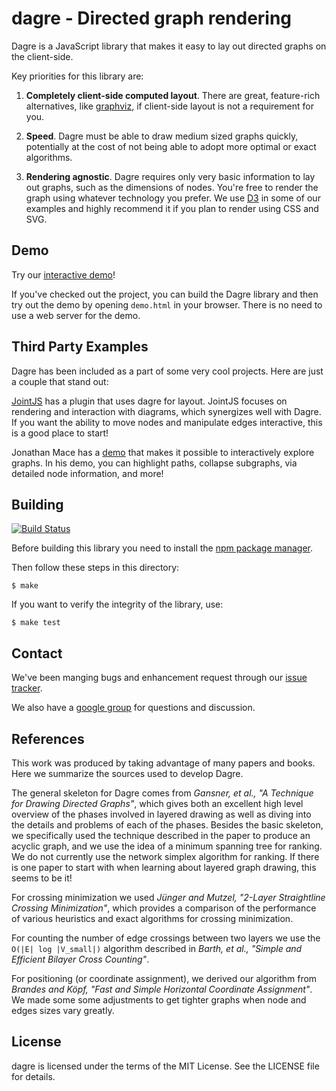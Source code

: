 # dagre - Directed graph rendering

Dagre is a JavaScript library that makes it easy to lay out directed graphs on
the client-side.

Key priorities for this library are:

1. **Completely client-side computed layout**. There are great, feature-rich
   alternatives, like [graphviz](http://www.graphviz.org), if client-side
   layout is not a requirement for you.

2. **Speed**. Dagre must be able to draw medium sized graphs quickly, potentially
   at the cost of not being able to adopt more optimal or exact algorithms.

3. **Rendering agnostic**. Dagre requires only very basic information to lay out
   graphs, such as the dimensions of nodes. You're free to render the graph using
   whatever technology you prefer. We use [D3](https://github.com/mbostock/d3)
   in some of our examples and highly recommend it if you plan to render using
   CSS and SVG.

## Demo

Try our [interactive demo](http://cpettitt.github.com/project/dagre/latest/demo/demo.html)!

If you've checked out the project, you can build the Dagre library and then try
out the demo by opening `demo.html` in your browser. There is no need to use a
web server for the demo.

## Third Party Examples

Dagre has been included as a part of some very cool projects. Here are just a
couple that stand out:

[JointJS](http://www.daviddurman.com/automatic-graph-layout-with-jointjs-and-dagre.html)
has a plugin that uses dagre for layout. JointJS focuses on rendering and
interaction with diagrams, which synergizes well with Dagre. If you want the
ability to move nodes and manipulate edges interactive, this is a good place to
start!

Jonathan Mace has a
[demo](http://cs.brown.edu/people/jcmace/d3/graph.html?id=small.json) that
makes it possible to interactively explore graphs. In his demo, you can
highlight paths, collapse subgraphs, via detailed node information, and more!

## Building

[![Build Status](https://secure.travis-ci.org/cpettitt/dagre.png)](http://travis-ci.org/cpettitt/dagre)

Before building this library you need to install the [npm package manager].

Then follow these steps in this directory:

    $ make

If you want to verify the integrity of the library, use:

    $ make test

## Contact

We've been manging bugs and enhancement request through our [issue
tracker](https://github.com/cpettitt/dagre/issues).

We also have a [google group](https://groups.google.com/group/dagre) for
questions and discussion.

## References

This work was produced by taking advantage of many papers and books. Here we
summarize the sources used to develop Dagre.

The general skeleton for Dagre comes from *Gansner, et al., "A Technique for
Drawing Directed Graphs"*, which gives both an excellent high level overview of
the phases involved in layered drawing as well as diving into the details and
problems of each of the phases. Besides the basic skeleton, we specifically
used the technique described in the paper to produce an acyclic graph, and we
use the idea of a minimum spanning tree for ranking.  We do not currently use
the network simplex algorithm for ranking. If there is one paper to start with
when learning about layered graph drawing, this seems to be it!

For crossing minimization we used *Jünger and Mutzel, "2-Layer Straightline
Crossing Minimization"*, which provides a comparison of the performance of
various heuristics and exact algorithms for crossing minimization.

For counting the number of edge crossings between two layers we use the `O(|E|
log |V_small|)` algorithm described in *Barth, et al., "Simple and Efficient
Bilayer Cross Counting"*.

For positioning (or coordinate assignment), we derived our algorithm from
*Brandes and Köpf, "Fast and Simple Horizontal Coordinate Assignment"*. We made
some some adjustments to get tighter graphs when node and edges sizes vary
greatly.

## License

dagre is licensed under the terms of the MIT License. See the LICENSE file
for details.

[npm package manager]: http://npmjs.org/
